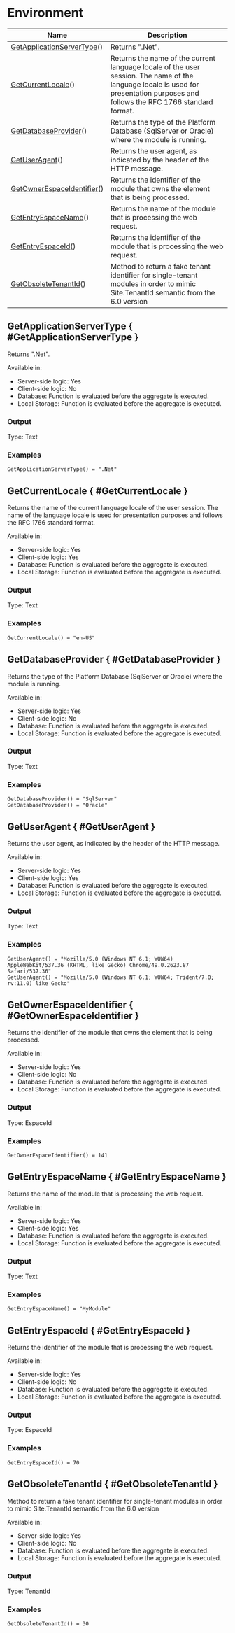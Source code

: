---
---

# Environment

<table markdown="1">
<thead>
<tr>
<th>Name</th>
<th>Description</th>
</tr>
</thead>
<tbody>
<tr>
<td><a href="#GetApplicationServerType">GetApplicationServerType</a>()</td>
<td>Returns ".Net".</td>
</tr>
<tr>
<td><a href="#GetCurrentLocale">GetCurrentLocale</a>()</td>
<td>Returns the name of the current language locale of the user session. The name of the language locale is used for presentation purposes and follows the RFC 1766 standard format.</td>
</tr>
<tr>
<td><a href="#GetDatabaseProvider">GetDatabaseProvider</a>()</td>
<td>Returns the type of the Platform Database (SqlServer or Oracle) where the module is running.</td>
</tr>
<tr>
<td><a href="#GetUserAgent">GetUserAgent</a>()</td>
<td>Returns the user agent, as indicated by the header of the HTTP message.</td>
</tr>
<tr>
<td><a href="#GetOwnerEspaceIdentifier">GetOwnerEspaceIdentifier</a>()</td>
<td>Returns the identifier of the module that owns the element that is being processed.</td>
</tr>
<tr>
<td><a href="#GetEntryEspaceName">GetEntryEspaceName</a>()</td>
<td>Returns the name of the module that is processing the web request.</td>
</tr>
<tr>
<td><a href="#GetEntryEspaceId">GetEntryEspaceId</a>()</td>
<td>Returns the identifier of the module that is processing the web request.</td>
</tr>
<tr>
<td><a href="#GetObsoleteTenantId">GetObsoleteTenantId</a>()</td>
<td>Method to return a fake tenant identifier for single-tenant modules in order to mimic Site.TenantId semantic from the 6.0 version</td>
</tr>
</tbody>
</table>

## GetApplicationServerType { #GetApplicationServerType }

Returns ".Net".  

Available in:  

  * Server-side logic: Yes
  * Client-side logic: No
  * Database: Function is evaluated before the aggregate is executed.
  * Local Storage: Function is evaluated before the aggregate is executed.

### Output

Type: Text  

### Examples

```
GetApplicationServerType() = ".Net"
```

## GetCurrentLocale { #GetCurrentLocale }

Returns the name of the current language locale of the user session. The name of the language locale is used for presentation purposes and follows the RFC 1766 standard format.  

Available in:  

  * Server-side logic: Yes
  * Client-side logic: Yes
  * Database: Function is evaluated before the aggregate is executed.
  * Local Storage: Function is evaluated before the aggregate is executed.

### Output

Type: Text  

### Examples

```
GetCurrentLocale() = "en-US"
```

## GetDatabaseProvider { #GetDatabaseProvider }

Returns the type of the Platform Database (SqlServer or Oracle) where the module is running.  

Available in:  

  * Server-side logic: Yes
  * Client-side logic: No
  * Database: Function is evaluated before the aggregate is executed.
  * Local Storage: Function is evaluated before the aggregate is executed.

### Output

Type: Text  

### Examples

```
GetDatabaseProvider() = "SqlServer"
GetDatabaseProvider() = "Oracle"

```

## GetUserAgent { #GetUserAgent }

Returns the user agent, as indicated by the header of the HTTP message.  

Available in:  

  * Server-side logic: Yes
  * Client-side logic: Yes
  * Database: Function is evaluated before the aggregate is executed.
  * Local Storage: Function is evaluated before the aggregate is executed.

### Output

Type: Text  

### Examples

```
GetUserAgent() = "Mozilla/5.0 (Windows NT 6.1; WOW64) AppleWebKit/537.36 (KHTML, like Gecko) Chrome/49.0.2623.87 Safari/537.36"
GetUserAgent() = "Mozilla/5.0 (Windows NT 6.1; WOW64; Trident/7.0; rv:11.0) like Gecko"
```

## GetOwnerEspaceIdentifier { #GetOwnerEspaceIdentifier }

Returns the identifier of the module that owns the element that is being processed.  

Available in:  

  * Server-side logic: Yes
  * Client-side logic: No
  * Database: Function is evaluated before the aggregate is executed.
  * Local Storage: Function is evaluated before the aggregate is executed.

### Output

Type: EspaceId  

### Examples

```
GetOwnerEspaceIdentifier() = 141
```

## GetEntryEspaceName { #GetEntryEspaceName }

Returns the name of the module that is processing the web request.  

Available in:  

  * Server-side logic: Yes
  * Client-side logic: Yes
  * Database: Function is evaluated before the aggregate is executed.
  * Local Storage: Function is evaluated before the aggregate is executed.

### Output

Type: Text  

### Examples

```
GetEntryEspaceName() = "MyModule"
```

## GetEntryEspaceId { #GetEntryEspaceId }

Returns the identifier of the module that is processing the web request.  

Available in:  

  * Server-side logic: Yes
  * Client-side logic: No
  * Database: Function is evaluated before the aggregate is executed.
  * Local Storage: Function is evaluated before the aggregate is executed.

### Output

Type: EspaceId  

### Examples

```
GetEntryEspaceId() = 70
```

## GetObsoleteTenantId { #GetObsoleteTenantId }

Method to return a fake tenant identifier for single-tenant modules in order to mimic Site.TenantId semantic from the 6.0 version  

Available in:  

  * Server-side logic: Yes
  * Client-side logic: No
  * Database: Function is evaluated before the aggregate is executed.
  * Local Storage: Function is evaluated before the aggregate is executed.

### Output

Type: TenantId  

### Examples

```
GetObsoleteTenantId() = 30
```

